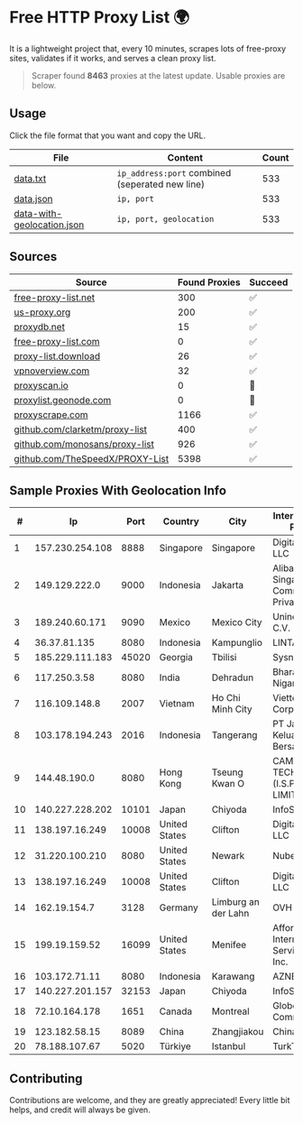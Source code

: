 
# Free HTTP Proxy List 🌍

It is a lightweight project that, every 10 minutes, scrapes lots of free-proxy sites, validates if it works, and serves a clean proxy list.


> Scraper found **8463** proxies at the latest update. Usable proxies are below.

## Usage

Click the file format that you want and copy the URL.


|File|Content|Count|
|----|-------|-----|
|[data.txt](https://raw.githubusercontent.com/themiralay/Proxy-List-World/master/data.txt)|`ip_address:port` combined (seperated new line)|533|
|[data.json](https://raw.githubusercontent.com/themiralay/Proxy-List-World/master/data.json)|`ip, port`|533|
|[data-with-geolocation.json](https://raw.githubusercontent.com/themiralay/Proxy-List-World/master/data-with-geolocation.json)|`ip, port, geolocation`|533|

## Sources

|Source|Found Proxies|Succeed|
|------|-------------|-------|
|[free-proxy-list.net](https://free-proxy-list.net)|300|✅|
|[us-proxy.org](https://www.us-proxy.org)|200|✅|
|[proxydb.net](http://proxydb.net)|15|✅|
|[free-proxy-list.com](https://free-proxy-list.com/?page=&port=&type%5B%5D=http&type%5B%5D=https&up_time=0&search=Search)|0|✅|
|[proxy-list.download](https://www.proxy-list.download/HTTP)|26|✅|
|[vpnoverview.com](https://vpnoverview.com/privacy/anonymous-browsing/free-proxy-servers)|32|✅|
|[proxyscan.io](https://www.proxyscan.io)|0|🚫|
|[proxylist.geonode.com](https://proxylist.geonode.com/api/proxy-list?limit=300&page=1&sort_by=lastChecked&sort_type=desc&protocols=http,https)|0|🚫|
|[proxyscrape.com](https://api.proxyscrape.com/v2/?request=displayproxies&protocol=http&timeout=10000&country=all&ssl=all&anonymity=all)|1166|✅|
|[github.com/clarketm/proxy-list](https://raw.githubusercontent.com/clarketm/proxy-list/master/proxy-list-raw.txt)|400|✅|
|[github.com/monosans/proxy-list](https://raw.githubusercontent.com/monosans/proxy-list/main/proxies/http.txt)|926|✅|
|[github.com/TheSpeedX/PROXY-List](https://raw.githubusercontent.com/TheSpeedX/PROXY-List/master/http.txt)|5398|✅|


## Sample Proxies With Geolocation Info

|#|Ip|Port|Country|City|Internet Service Provider|
|-|--|----|-------|----|-------------------------|
|1|157.230.254.108|8888|Singapore|Singapore|DigitalOcean, LLC|
|2|149.129.222.0|9000|Indonesia|Jakarta|Alibaba.com Singapore E-Commerce Private Limited|
|3|189.240.60.171|9090|Mexico|Mexico City|Uninet S.A. de C.V.|
|4|36.37.81.135|8080|Indonesia|Kampunglio|LINTASARTA|
|5|185.229.111.183|45020|Georgia|Tbilisi|Sysnet LLC|
|6|117.250.3.58|8080|India|Dehradun|Bharat Sanchar Nigam Ltd|
|7|116.109.148.8|2007|Vietnam|Ho Chi Minh City|Viettel Corporation|
|8|103.178.194.243|2016|Indonesia|Tangerang|PT Jaringan Keluarga Bersama|
|9|144.48.190.0|8080|Hong Kong|Tseung Kwan O|CAMBO (HK) TECHNOLOGY (I.S.P) CO., LIMITED|
|10|140.227.228.202|10101|Japan|Chiyoda|InfoSphere|
|11|138.197.16.249|10008|United States|Clifton|DigitalOcean, LLC|
|12|31.220.100.210|8080|United States|Newark|Nubes, LLC|
|13|138.197.16.249|10008|United States|Clifton|DigitalOcean, LLC|
|14|162.19.154.7|3128|Germany|Limburg an der Lahn|OVH SAS|
|15|199.19.159.52|16099|United States|Menifee|Affordable Internet Services Online, Inc.|
|16|103.172.71.11|8080|Indonesia|Karawang|AZNET|
|17|140.227.201.157|32153|Japan|Chiyoda|InfoSphere|
|18|72.10.164.178|1651|Canada|Montreal|GloboTech Communications|
|19|123.182.58.15|8089|China|Zhangjiakou|China Telecom|
|20|78.188.107.67|5020|Türkiye|Istanbul|TurkTelecom|



## Contributing

Contributions are welcome, and they are greatly appreciated! Every
little bit helps, and credit will always be given.

